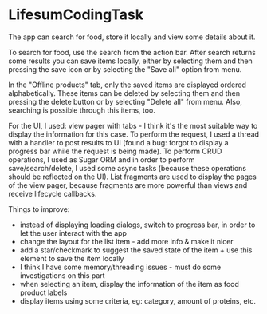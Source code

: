 LifesumCodingTask
=================

The app can search for food, store it locally and view some details about it.

To search for food, use the search from the action bar. After search returns some results you can save items locally, either by selecting them and then pressing the save icon or by selecting the "Save all" option from menu.

In the "Offline products" tab, only the saved items are displayed ordered alphabetically. These items can be deleted by selecting them and then pressing the delete button or by selecting "Delete all" from menu. Also, searching is possible through this items, too.

For the UI, I used: view pager with tabs - I think it's the most suitable way to display the information for this case.
To perform the request, I used a thread with a handler to post results to UI (found a bug: forgot to display a progress bar while the request is being made).
To perform CRUD operations, I used as Sugar ORM and in order to perform save/search/delete, I used some async tasks (because these operations should be reflected on the UI).
List fragments are used to display the pages of the view pager, because fragments are more powerful than views and receive lifecycle callbacks.

Things to improve:
- instead of displaying loading dialogs, switch to progress bar, in order to let the user interact with the app
- change the layout for the list item - add more info & make it nicer
- add a star/checkmark to suggest the saved state of the item + use this element to save the item locally
- I think I have some memory/threading issues - must do some investigations on this part
- when selecting an item, display the information of the item as food product labels
- display items using some criteria, eg: category, amount of proteins, etc.
